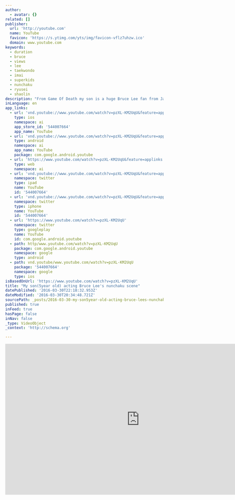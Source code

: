 ```yaml
---
author:
  - avatar: {}
related: []
publisher:
  url: 'http://youtube.com'
  name: YouTube
  favicon: 'https://s.ytimg.com/yts/img/favicon-vflz7uhzw.ico'
  domain: www.youtube.com
keywords:
  - duration
  - bruce
  - views
  - lee
  - taekwondo
  - imai
  - superkids
  - nunchaku
  - ryusei
  - shaolin
description: "From Game Of Death my son is a huge Bruce Lee fan from Japan my son's Facebook https://www.facebook.com/ryu.bruce.3 mail : dragon1971music@hotmail.co.jp Ryuji Imai"
inLanguage: en
app_links:
  - url: 'vnd.youtube://www.youtube.com/watch?v=pzXL-KM2UqU&feature=applinks'
    type: ios
    namespace: ai
    app_store_id: '544007664'
    app_name: YouTube
  - url: 'vnd.youtube://www.youtube.com/watch?v=pzXL-KM2UqU&feature=applinks'
    type: android
    namespace: ai
    app_name: YouTube
    package: com.google.android.youtube
  - url: 'https://www.youtube.com/watch?v=pzXL-KM2UqU&feature=applinks'
    type: web
    namespace: ai
  - url: 'vnd.youtube://www.youtube.com/watch?v=pzXL-KM2UqU&feature=applinks'
    namespace: twitter
    type: ipad
    name: YouTube
    id: '544007664'
  - url: 'vnd.youtube://www.youtube.com/watch?v=pzXL-KM2UqU&feature=applinks'
    namespace: twitter
    type: iphone
    name: YouTube
    id: '544007664'
  - url: 'https://www.youtube.com/watch?v=pzXL-KM2UqU'
    namespace: twitter
    type: googleplay
    name: YouTube
    id: com.google.android.youtube
  - path: http/www.youtube.com/watch?v=pzXL-KM2UqU
    package: com.google.android.youtube
    namespace: google
    type: android
  - path: vnd.youtube/www.youtube.com/watch?v=pzXL-KM2UqU
    package: '544007664'
    namespace: google
    type: ios
isBasedOnUrl: 'https://www.youtube.com/watch?v=pzXL-KM2UqU'
title: "My son(5year old) acting Bruce Lee's nunchaku scene"
datePublished: '2016-03-30T22:18:32.953Z'
dateModified: '2016-03-30T20:34:48.721Z'
sourcePath: _posts/2016-03-30-my-son5year-old-acting-bruce-lees-nunchaku-scene.md
published: true
inFeed: true
hasPage: false
inNav: false
_type: VideoObject
_context: 'http://schema.org'

---
```

<iframe src="https://cdn.embedly.com/widgets/media.html?src=http%3A%2F%2Fwww.youtube.com%2Fembed%2FpzXL-KM2UqU&amp;url=https%3A%2F%2Fwww.youtube.com%2Fwatch%3Fv%3DpzXL-KM2UqU&amp;image=http%3A%2F%2Fi.ytimg.com%2Fvi%2FpzXL-KM2UqU%2Fhqdefault.jpg&amp;key=b7d04c9b404c499eba89ee7072e1c4f7&amp;type=text%2Fhtml&amp;schema=youtube" width="854" height="480" scrolling="no" frameborder="0" allowfullscreen="allowfullscreen" style=""></iframe>